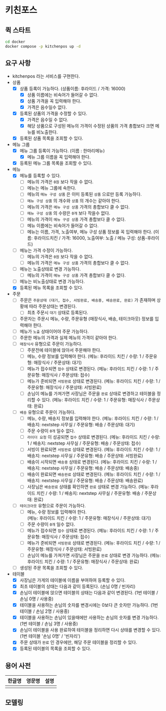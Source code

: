 # 키친포스

## 퀵 스타트

```sh
cd docker
docker compose -p kitchenpos up -d
```

## 요구 사항
- kitchenpos 라는 서비스를 구현한다.
- 상품
    - [x] 상품 등록이 가능하다. 
      (상품이름: 후라이드 / 가격: 16000)
      - [x] 상품 이름에는 비속어가 들어갈 수 없다.
      - [x] 상품 가격을 꼭 입력해야 한다.
      - [x] 가격은 음수일수 없다.
    - [x] 등록된 상품의 가격을 수정할 수 있다.
      - [x] 가격은 음수일 수 없다.
      - [x] 해당 상품으로 구성된 메뉴의 가격이 수정된 상품의 가격 총합보다 크면 메뉴를 비노출한다.
    - [x] 등록된 상품 목록을 조회할 수 있다. 
- 메뉴 그룹
    - [x] 메뉴 그룹 등록이 가능하다. 
      (이름 : 한마리메뉴)
      - [x] 메뉴 그룹 이름을 꼭 입력해야 한다.
    - [x] 등록된 메뉴 그룹 목록을 조회할 수 있다.
- 메뉴
    - [x] 메뉴를 등록할 수 있다.
      - [ ] 메뉴의 가격은 `0원` 보다 작을 수 없다.
      - [ ] 메뉴는 메뉴 그룹에 속한다.
      - [ ] 메뉴의 `메뉴 구성 상품` 은 이미 등록된 `상품` 으로만 등록 가능하다.
      - [ ] `메뉴 구성 상품` 의 개수와 `상품` 의 개수는 같아야 한다.
      - [ ] 메뉴의 가격은 `메뉴 구성 상품` 가격의 총합보다 클 수 없다.
      - [ ] `메뉴 구성 상품` 의 수량은 `0개` 보다 작을수 없다.
      - [ ] 메뉴의 가격이 `메뉴 구성 상품` 가격 총합보다 클 수 없다.
      - [ ] 메뉴 이름에는 비속어가 들어갈 수 없다.
      - [ ] 메뉴는 이름, 가격, 노출여부, 메뉴 구성 상품 정보를 꼭 입력해야 한다. 
        (이름: 후라이드치킨 / 가격: 16000, 노출여부: 노출 / 메뉴 구성: 상품-후라이드)
    - [ ] 메뉴는 가격 수정이 가능하다.
      - [ ] 메뉴의 가격은 `0원` 보다 작을 수 없다.
      - [ ] 메뉴의 가격은 `메뉴 구성 상품` 가격의 총합보다 클 수 없다.
    - [ ] 메뉴는 노출상태로 변경 가능하다.
      - [ ] 메뉴의 가격이 `메뉴 구성 상품` 가격 총합보다 클 수 없다.
    - [ ] 메뉴는 비노출상태로 변경 가능하다.
    - [x] 등록된 메뉴 목록을 조회할 수 있다.
- 주문
    - [ ] 주문은 `주문상태 (대기, 접수, 서빙완료, 배송중, 배송완료, 완료)` 가 존재하며 상황에 따라 주문상태는 변경된다.
      - [ ] 최초 주문시 `대기` 상태로 등록된다.
    - [ ] 주문자는 주문시 메뉴, 수량, 주문유형 
      (매장식사, 배송, 테이크아웃) 정보를 입력해야 한다.
    - [ ] 메뉴가 `노출` 상태이어야 주문 가능하다.
    - [ ] 주문한 메뉴의 가격과 실제 메뉴의 가격이 같아야 한다.
    - [ ] `매장식사` 유형으로 주문이 가능하다.
      - [ ] 주문전에 테이블에 앉아서 주문해야 한다.
      - [ ] 메뉴, 수량 정보를 입력해야 한다.
        (메뉴: 후라이드 치킨 / 수량: 1 / 주문유형: 매장식사 / 주문상태: 대기)
      - [ ] 메뉴가 접수되면 `접수` 상태로 변경된다.
        (메뉴: 후라이드 치킨 / 수량: 1 / 주문유형: 매장식사 / 주문상태: 접수)
      - [ ] 메뉴가 준비되면 `서빙완료` 상태로 변경된다.
        (메뉴: 후라이드 치킨 / 수량: 1 / 주문유형: 매장식사 / 주문상태: 서빙완료)
      - [ ] 손님이 메뉴를 가져가면 사장님은 주문을 `완료` 상태로 변경하고 테이블을 정리할 수 있다.
        (메뉴: 후라이드 치킨 / 수량: 1 / 주문유형: 매장식사 / 주문상태: 완료)
    - [ ] `배송` 유형으로 주문이 가능하다.
      - [ ] 메뉴, 수량, 배송지 정보를 입력해야 한다. 
        (메뉴: 후라이드 치킨 / 수량: 1 / 배송지: nextstep 사무실 / 주문유형: 배송 / 주문상태: 대기)
      - [ ] 주문 수량이 `0개` 일수 없다.
      - [ ] `라이더 요청` 이 성공되면 `접수` 상태로 변경된다.
        (메뉴: 후라이드 치킨 / 수량: 1 / 배송지: nextstep 사무실 / 주문유형: 배송 / 주문상태: 접수)
      - [ ] 서빙이 완료되면 `서빙완료` 상태로 변경된다.
        (메뉴: 후라이드 치킨 / 수량: 1 / 배송지: nextstep 사무실 / 주문유형: 배송 / 주문상태: 서빙완료)
      - [ ] 배송이 시작되면 `배송중` 상태로 변경된다.
        (메뉴: 후라이드 치킨 / 수량: 1 / 배송지: nextstep 사무실 / 주문유형: 배송 / 주문상태: 배송중)
      - [ ] 배송이 완료되면 `배송완료` 상태로 변경된다.
        (메뉴: 후라이드 치킨 / 수량: 1 / 배송지: nextstep 사무실 / 주문유형: 배송 / 주문상태: 배송완료)
      - [ ] 사장님은 `배송완료` 상태를 확인하면 `완료` 상태로 변경 가능하다.
        (메뉴: 후라이드 치킨 / 수량: 1 / 배송지: nextstep 사무실 / 주문유형: 배송 / 주문상태: 완료)
    - [ ] `테이크아웃` 유형으로 주문이 가능하다.
      - [ ] 메뉴, 수량 정보를 입력해야 한다.  
        (메뉴: 후라이드 치킨 / 수량: 1 / 주문유형: 매장식사 / 주문상태: 대기)
      - [ ] 주문 수량이 `0개` 일수 없다.
      - [ ] 메뉴가 접수되면 `접수` 상태로 변경된다. 
        (메뉴: 후라이드 치킨 / 수량: 1 / 주문유형: 매장식사 / 주문상태: 접수)
      - [ ] 메뉴가 준비되면 `서빙완료` 상태로 변경된다. 
        (메뉴: 후라이드 치킨 / 수량: 1 / 주문유형: 매장식사 / 주문상태: 서빙완료)
      - [ ] 손님이 메뉴를 가져가면 사장님은 주문을 `완료` 상태로 변경 가능하다. 
        (메뉴: 후라이드 치킨 / 수량: 1 / 주문유형: 매장식사 / 주문상태: 완료)
    - [ ] 생성된 주문 목록을 조회할 수 있다.
- 테이블
    - [x] 사장님은 가게의 테이블에 이름을 부여하여 등록할 수 있다.
    - [x] 최초 테이블의 상태는 다음과 같이 등록된다.
      (손님 0명 / 빈자리)
    - [x] 손님이 테이블에 앉으면 테이블의 상태는 다음과 같이 변경된다.
      (1번 테이블 / 손님 0명 / 사용중)
    - [x] 테이블을 사용하는 손님의 숫자를 변경시에는 0보다 큰 숫자만 가능하다.
      (1번 테이블 / 손님 2명 / 사용중)
    - [x] 테이블을 사용하는 손님이 있을때에만 사용하는 손님의 숫자를 변경 가능하다.
      (1번 테이블 / 손님 3명 / 사용중)
    - [x] 손님이 테이블을 사용 완료하여 테이블을 정리하면 다시 상태를 변경할 수 있다.
      (1번 테이블 '손님 0명' / '빈자리')
    - [x] 주문 상태가 `완료` 인 경우에만, 해당 주문 테이블을 정리할 수 있다.
    - [x] 등록된 테이블의 목록을 조회할 수 있다.

## 용어 사전

| 한글명 | 영문명 | 설명 |
| --- | --- | --- |
|  |  |  |

## 모델링

